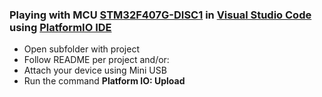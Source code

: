 ### Playing with MCU [STM32F407G-DISC1](https://www.st.com/en/evaluation-tools/stm32f4discovery.html) in [Visual Studio Code](https://code.visualstudio.com/) using [PlatformIO IDE](https://platformio.org/)

- Open subfolder with project
- Follow README per project and/or:
- Attach your device using Mini USB
- Run the command **Platform IO: Upload**
